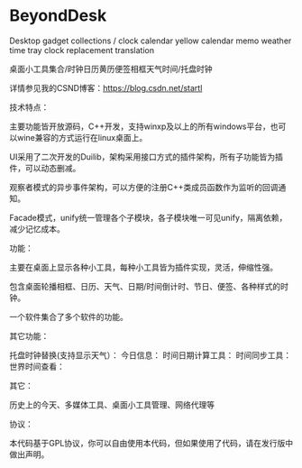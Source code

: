 # BeyondDesk
Desktop gadget collections / clock calendar yellow calendar memo weather time tray clock replacement translation

桌面小工具集合/时钟日历黄历便签相框天气时间/托盘时钟

详情参见我的CSND博客：https://blog.csdn.net/startl

技术特点：

主要功能皆开放源码，C++开发，支持winxp及以上的所有windows平台，也可以wine兼容的方式运行在linux桌面上。

UI采用了二次开发的Duilib，架构采用接口方式的插件架构，所有子功能皆为插件，可以动态删减。

观察者模式的异步事件架构，可以方便的注册C++类成员函数作为监听的回调通知。

Facade模式，unify统一管理各个子模块，各子模块唯一可见unify，隔离依赖，减少记忆成本。

功能：

主要在桌面上显示各种小工具，每种小工具皆为插件实现，灵活，伸缩性强。

包含桌面轮播相框、日历、天气、日期/时间倒计时、节日、便签、各种样式的时钟。

一个软件集合了多个软件的功能。

其它功能：

托盘时钟替换(支持显示天气）：
今日信息：
时间日期计算工具：
时间同步工具：
世界时间查看：

其它：

历史上的今天、多媒体工具、桌面小工具管理、网络代理等

协议：

本代码基于GPL协议，你可以自由使用本代码，但如果使用了代码，请在发行版中做出声明。
